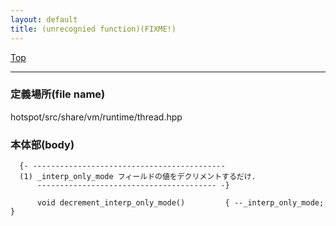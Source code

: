 ```yaml
---
layout: default
title: (unrecognied function)(FIXME!)
---
```

[Top](../index.html)

--- 
### 定義場所(file name)
hotspot/src/share/vm/runtime/thread.hpp


### 本体部(body)
```
  {- -------------------------------------------
  (1) _interp_only_mode フィールドの値をデクリメントするだけ.
      ---------------------------------------- -}

	  void decrement_interp_only_mode()         { --_interp_only_mode; }
	
```


